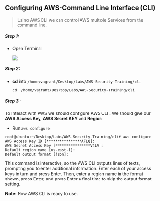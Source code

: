 ## Configuring AWS-Command Line Interface (CLI)
>Using AWS CLI we can control AWS multiple Services from 
the command line.


##### Step 1:

* Open Terminal

	![](img/terminal.png)

##### Step 2:

*  **cd** into  `/home/vagrant/Desktop/Labs/AWS-Security-Training/cli`

    ```commandline
    cd  /home/vagrant/Desktop/Labs/AWS-Security-Training/cli
    ```


##### Step 3 :

To Interact with AWS we should configure AWS CLI . We should give our **AWS Access Key**, **AWS Secret KEY** and **Region**

* Run `aws configure`

```commandline
root@ubuntu:~/Desktop/Labs/AWS-Security-Training/cli# aws configure
AWS Access Key ID [****************AFLQ]: 
AWS Secret Access Key [****************V4LV]: 
Default region name [us-east-1]: 
Default output format [json]: 
```

This command is interactive, so the AWS CLI outputs lines of texts, prompting you to enter additional information. Enter each of your access keys in turn and press Enter. Then, enter a region name in the format shown, press Enter, and press Enter a final time to skip the output format setting.



**Note:** Now AWS CLI is ready to use.
